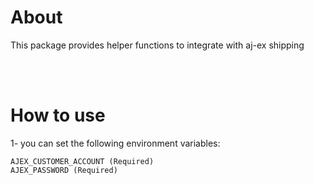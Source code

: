 # About

This package provides helper functions to integrate with aj-ex shipping

<br/><br/>

# How to use

1- you can set the following environment variables:

```shell
AJEX_CUSTOMER_ACCOUNT (Required)
AJEX_PASSWORD (Required)
```
